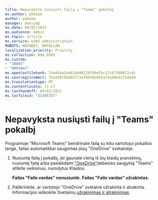 ```yaml
---
title: Nepavyksta nusiųsti failų į "Teams" pokalbį
ms.author: pebaum
author: pebaum
manager: dansimp
ms.date: 04/01/2021
ms.audience: Admin
ms.topic: article
ms.service: o365-administration
ROBOTS: NOINDEX, NOFOLLOW
localization_priority: Priority
ms.collection: Adm_O365
ms.custom:
- "10803"
- "9003042"
ms.openlocfilehash: 53edcba2ba628e86128f86efbc17c67398872cdc
ms.sourcegitcommit: 7b2e5078dd65f11af6650e692a7ea48e91f544e0
ms.translationtype: MT
ms.contentlocale: lt-LT
ms.lasthandoff: 04/02/2021
ms.locfileid: "51595757"
---
```

# <a name="unable-to-upload-files-to-teams-chat"></a>Nepavyksta nusiųsti failų į "Teams" pokalbį

Programoje "Microsoft Teams" bendrinate failą su kitu vartotojui pokalbio lange, failas automatiškai saugomas jūsų "OneDrive" svetainėje.

1. Nusiuntę failą į pokalbį, jei gaunate vieną iš šių klaidų pranešimų, nusiuntę failą arba pasiekdami ["OneDrive"](https://go.microsoft.com/fwlink/?linkid=2156015)debesies saugyklą "Teams" atlikite veiksmus, nurodytus Klaidos.
    
    **Failas "Failo vardas" nenusiuntė.**
    **Failas "Failo vardas" užrakintas.**

1. Patikrinkite, ar vartotojo "OneDrive" svetainė užrakinta ir atrakinta. Informacijos ieškokite Svetainių [užrakinimas ir atrakinimas](https://go.microsoft.com/fwlink/?linkid=2156016).